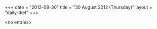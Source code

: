 +++
date = "2012-08-30"
title = "30 August 2012 (Thursday)"
layout = "daily-diet"
+++


\<no entries\>


